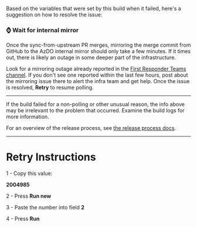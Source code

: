 

Based on the variables that were set by this build when it failed, here's a suggestion on how to resolve the issue:



### ⌚ Wait for internal mirror

Once the sync-from-upstream PR merges, mirroring the merge commit from GitHub to the AzDO internal mirror should only take a few minutes. If it times out, there is likely an outage in some deeper part of the infrastructure.

Look for a mirroring outage already reported in the [First Responder Teams channel](https://teams.microsoft.com/l/channel/19%3aafba3d1545dd45d7b79f34c1821f6055%40thread.skype/First%2520Responders?groupId=4d73664c-9f2f-450d-82a5-c2f02756606d&tenantId=72f988bf-86f1-41af-91ab-2d7cd011db47). If you don't see one reported within the last few hours, post about the mirroring issue there to alert the infra team and get help. Once the issue is resolved, **Retry** to resume polling.



---

If the build failed for a non-polling or other unusual reason, the info above may be irrelevant to the problem that occurred. Examine the build logs for more information.

For an overview of the release process, see [the release process docs](https://github.com/microsoft/go-infra/tree/main/docs/release-process).

---

# Retry Instructions


1 -  Copy this value:

**2004985**


2 -  Press **Run new**


3 -  Paste the number into field **2**






4 -  Press **Run**
